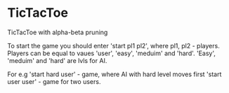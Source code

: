 # TicTacToe
TicTacToe with alpha-beta pruning

To start the game you should enter 'start pl1 pl2', where pl1, pl2 - players. 
Players can be equal to vaues 'user', 'easy', 'meduim' and 'hard'. 
'Easy', 'meduim' and 'hard' are lvls for AI.

For e.g 'start hard user' - game, where AI with hard level moves first
'start user user' - game for two users.
